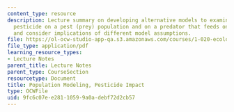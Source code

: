 ```yaml
---
content_type: resource
description: Lecture summary on developing alternative models to examine impacts of
  pesticide on a pest (prey) population and on a predator that feeds on the pest population
  and consider implications of different model assumptions.
file: https://ol-ocw-studio-app-qa.s3.amazonaws.com/courses/1-020-ecology-ii-engineering-for-sustainability-spring-2008/9fc6c07ee28110599a0adebf72d2cb57_lec4.pdf
file_type: application/pdf
learning_resource_types:
- Lecture Notes
parent_title: Lecture Notes
parent_type: CourseSection
resourcetype: Document
title: Population Modeling, Pesticide Impact
type: OCWFile
uid: 9fc6c07e-e281-1059-9a0a-debf72d2cb57
---
```

